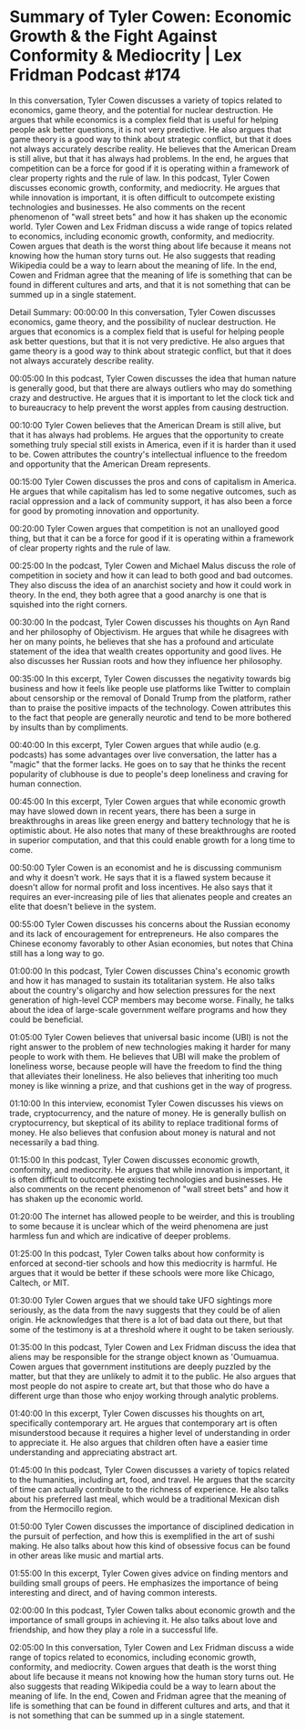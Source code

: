 # Summary of Tyler Cowen: Economic Growth & the Fight Against Conformity & Mediocrity | Lex Fridman Podcast #174

In this conversation, Tyler Cowen discusses a variety of topics related to economics, game theory, and the potential for nuclear destruction. He argues that while economics is a complex field that is useful for helping people ask better questions, it is not very predictive. He also argues that game theory is a good way to think about strategic conflict, but that it does not always accurately describe reality. He believes that the American Dream is still alive, but that it has always had problems. In the end, he argues that competition can be a force for good if it is operating within a framework of clear property rights and the rule of law.
In this podcast, Tyler Cowen discusses economic growth, conformity, and mediocrity. He argues that while innovation is important, it is often difficult to outcompete existing technologies and businesses. He also comments on the recent phenomenon of "wall street bets" and how it has shaken up the economic world.
Tyler Cowen and Lex Fridman discuss a wide range of topics related to economics, including economic growth, conformity, and mediocrity. Cowen argues that death is the worst thing about life because it means not knowing how the human story turns out. He also suggests that reading Wikipedia could be a way to learn about the meaning of life. In the end, Cowen and Fridman agree that the meaning of life is something that can be found in different cultures and arts, and that it is not something that can be summed up in a single statement.

Detail Summary: 
00:00:00
In this conversation, Tyler Cowen discusses economics, game theory, and the possibility of nuclear destruction. He argues that economics is a complex field that is useful for helping people ask better questions, but that it is not very predictive. He also argues that game theory is a good way to think about strategic conflict, but that it does not always accurately describe reality.

00:05:00
In this podcast, Tyler Cowen discusses the idea that human nature is generally good, but that there are always outliers who may do something crazy and destructive. He argues that it is important to let the clock tick and to bureaucracy to help prevent the worst apples from causing destruction.

00:10:00
Tyler Cowen believes that the American Dream is still alive, but that it has always had problems. He argues that the opportunity to create something truly special still exists in America, even if it is harder than it used to be. Cowen attributes the country's intellectual influence to the freedom and opportunity that the American Dream represents.

00:15:00
Tyler Cowen discusses the pros and cons of capitalism in America. He argues that while capitalism has led to some negative outcomes, such as racial oppression and a lack of community support, it has also been a force for good by promoting innovation and opportunity.

00:20:00
Tyler Cowen argues that competition is not an unalloyed good thing, but that it can be a force for good if it is operating within a framework of clear property rights and the rule of law.

00:25:00
In the podcast, Tyler Cowen and Michael Malus discuss the role of competition in society and how it can lead to both good and bad outcomes. They also discuss the idea of an anarchist society and how it could work in theory. In the end, they both agree that a good anarchy is one that is squished into the right corners.

00:30:00
In the podcast, Tyler Cowen discusses his thoughts on Ayn Rand and her philosophy of Objectivism. He argues that while he disagrees with her on many points, he believes that she has a profound and articulate statement of the idea that wealth creates opportunity and good lives. He also discusses her Russian roots and how they influence her philosophy.

00:35:00
In this excerpt, Tyler Cowen discusses the negativity towards big business and how it feels like people use platforms like Twitter to complain about censorship or the removal of Donald Trump from the platform, rather than to praise the positive impacts of the technology. Cowen attributes this to the fact that people are generally neurotic and tend to be more bothered by insults than by compliments.

00:40:00
In this excerpt, Tyler Cowen argues that while audio (e.g. podcasts) has some advantages over live conversation, the latter has a "magic" that the former lacks. He goes on to say that he thinks the recent popularity of clubhouse is due to people's deep loneliness and craving for human connection.

00:45:00
In this excerpt, Tyler Cowen argues that while economic growth may have slowed down in recent years, there has been a surge in breakthroughs in areas like green energy and battery technology that he is optimistic about. He also notes that many of these breakthroughs are rooted in superior computation, and that this could enable growth for a long time to come.

00:50:00
Tyler Cowen is an economist and he is discussing communism and why it doesn't work. He says that it is a flawed system because it doesn't allow for normal profit and loss incentives. He also says that it requires an ever-increasing pile of lies that alienates people and creates an elite that doesn't believe in the system.

00:55:00
Tyler Cowen discusses his concerns about the Russian economy and its lack of encouragement for entrepreneurs. He also compares the Chinese economy favorably to other Asian economies, but notes that China still has a long way to go.

01:00:00
In this podcast, Tyler Cowen discusses China's economic growth and how it has managed to sustain its totalitarian system. He also talks about the country's oligarchy and how selection pressures for the next generation of high-level CCP members may become worse. Finally, he talks about the idea of large-scale government welfare programs and how they could be beneficial.

01:05:00
Tyler Cowen believes that universal basic income (UBI) is not the right answer to the problem of new technologies making it harder for many people to work with them. He believes that UBI will make the problem of loneliness worse, because people will have the freedom to find the thing that alleviates their loneliness. He also believes that inheriting too much money is like winning a prize, and that cushions get in the way of progress.

01:10:00
In this interview, economist Tyler Cowen discusses his views on trade, cryptocurrency, and the nature of money. He is generally bullish on cryptocurrency, but skeptical of its ability to replace traditional forms of money. He also believes that confusion about money is natural and not necessarily a bad thing.

01:15:00
In this podcast, Tyler Cowen discusses economic growth, conformity, and mediocrity. He argues that while innovation is important, it is often difficult to outcompete existing technologies and businesses. He also comments on the recent phenomenon of "wall street bets" and how it has shaken up the economic world.

01:20:00
The internet has allowed people to be weirder, and this is troubling to some because it is unclear which of the weird phenomena are just harmless fun and which are indicative of deeper problems.

01:25:00
In this podcast, Tyler Cowen talks about how conformity is enforced at second-tier schools and how this mediocrity is harmful. He argues that it would be better if these schools were more like Chicago, Caltech, or MIT.

01:30:00
Tyler Cowen argues that we should take UFO sightings more seriously, as the data from the navy suggests that they could be of alien origin. He acknowledges that there is a lot of bad data out there, but that some of the testimony is at a threshold where it ought to be taken seriously.

01:35:00
In this podcast, Tyler Cowen and Lex Fridman discuss the idea that aliens may be responsible for the strange object known as 'Oumuamua. Cowen argues that government institutions are deeply puzzled by the matter, but that they are unlikely to admit it to the public. He also argues that most people do not aspire to create art, but that those who do have a different urge than those who enjoy working through analytic problems.

01:40:00
In this excerpt, Tyler Cowen discusses his thoughts on art, specifically contemporary art. He argues that contemporary art is often misunderstood because it requires a higher level of understanding in order to appreciate it. He also argues that children often have a easier time understanding and appreciating abstract art.

01:45:00
In this podcast, Tyler Cowen discusses a variety of topics related to the humanities, including art, food, and travel. He argues that the scarcity of time can actually contribute to the richness of experience. He also talks about his preferred last meal, which would be a traditional Mexican dish from the Hermocillo region.

01:50:00
Tyler Cowen discusses the importance of disciplined dedication in the pursuit of perfection, and how this is exemplified in the art of sushi making. He also talks about how this kind of obsessive focus can be found in other areas like music and martial arts.

01:55:00
In this excerpt, Tyler Cowen gives advice on finding mentors and building small groups of peers. He emphasizes the importance of being interesting and direct, and of having common interests.

02:00:00
In this podcast, Tyler Cowen talks about economic growth and the importance of small groups in achieving it. He also talks about love and friendship, and how they play a role in a successful life.

02:05:00
In this conversation, Tyler Cowen and Lex Fridman discuss a wide range of topics related to economics, including economic growth, conformity, and mediocrity. Cowen argues that death is the worst thing about life because it means not knowing how the human story turns out. He also suggests that reading Wikipedia could be a way to learn about the meaning of life. In the end, Cowen and Fridman agree that the meaning of life is something that can be found in different cultures and arts, and that it is not something that can be summed up in a single statement.

